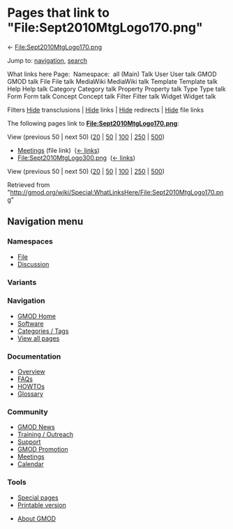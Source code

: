 <div id="mw-page-base" class="noprint">

</div>

<div id="mw-head-base" class="noprint">

</div>

<div id="content" class="mw-body" role="main">

<span id="top"></span>

<div id="mw-js-message" style="display:none;">

</div>



# <span dir="auto">Pages that link to "File:Sept2010MtgLogo170.png"</span>

<div id="bodyContent">

<div id="contentSub">

←
[File:Sept2010MtgLogo170.png](/wiki/File:Sept2010MtgLogo170.png "File:Sept2010MtgLogo170.png")

</div>

<div id="jump-to-nav" class="mw-jump">

Jump to: [navigation](#mw-navigation), [search](#p-search)

</div>

<div id="mw-content-text">

What links here Page:  Namespace:  all (Main) Talk User User talk GMOD
GMOD talk File File talk MediaWiki MediaWiki talk Template Template talk
Help Help talk Category Category talk Property Property talk Type Type
talk Form Form talk Concept Concept talk Filter Filter talk Widget
Widget talk

Filters
[Hide](/mediawiki/index.php?title=Special:WhatLinksHere/File:Sept2010MtgLogo170.png&hidetrans=1 "Special:WhatLinksHere/File:Sept2010MtgLogo170.png")
transclusions \|
[Hide](/mediawiki/index.php?title=Special:WhatLinksHere/File:Sept2010MtgLogo170.png&hidelinks=1 "Special:WhatLinksHere/File:Sept2010MtgLogo170.png")
links \|
[Hide](/mediawiki/index.php?title=Special:WhatLinksHere/File:Sept2010MtgLogo170.png&hideredirs=1 "Special:WhatLinksHere/File:Sept2010MtgLogo170.png")
redirects \|
[Hide](/mediawiki/index.php?title=Special:WhatLinksHere/File:Sept2010MtgLogo170.png&hideimages=1 "Special:WhatLinksHere/File:Sept2010MtgLogo170.png")
file links

The following pages link to
**[File:Sept2010MtgLogo170.png](/wiki/File:Sept2010MtgLogo170.png "File:Sept2010MtgLogo170.png")**:

View (previous 50 \| next 50)
([20](/mediawiki/index.php?title=Special:WhatLinksHere/File:Sept2010MtgLogo170.png&limit=20 "Special:WhatLinksHere/File:Sept2010MtgLogo170.png")
\|
[50](/mediawiki/index.php?title=Special:WhatLinksHere/File:Sept2010MtgLogo170.png&limit=50 "Special:WhatLinksHere/File:Sept2010MtgLogo170.png")
\|
[100](/mediawiki/index.php?title=Special:WhatLinksHere/File:Sept2010MtgLogo170.png&limit=100 "Special:WhatLinksHere/File:Sept2010MtgLogo170.png")
\|
[250](/mediawiki/index.php?title=Special:WhatLinksHere/File:Sept2010MtgLogo170.png&limit=250 "Special:WhatLinksHere/File:Sept2010MtgLogo170.png")
\|
[500](/mediawiki/index.php?title=Special:WhatLinksHere/File:Sept2010MtgLogo170.png&limit=500 "Special:WhatLinksHere/File:Sept2010MtgLogo170.png"))

- [Meetings](/wiki/Meetings "Meetings") (file link) ‎
  <span class="mw-whatlinkshere-tools">([←
  links](/mediawiki/index.php?title=Special:WhatLinksHere&target=Meetings "Special:WhatLinksHere"))</span>
- [File:Sept2010MtgLogo300.png](/wiki/File:Sept2010MtgLogo300.png "File:Sept2010MtgLogo300.png")
  ‎ <span class="mw-whatlinkshere-tools">([←
  links](/mediawiki/index.php?title=Special:WhatLinksHere&target=File%3ASept2010MtgLogo300.png "Special:WhatLinksHere"))</span>

View (previous 50 \| next 50)
([20](/mediawiki/index.php?title=Special:WhatLinksHere/File:Sept2010MtgLogo170.png&limit=20 "Special:WhatLinksHere/File:Sept2010MtgLogo170.png")
\|
[50](/mediawiki/index.php?title=Special:WhatLinksHere/File:Sept2010MtgLogo170.png&limit=50 "Special:WhatLinksHere/File:Sept2010MtgLogo170.png")
\|
[100](/mediawiki/index.php?title=Special:WhatLinksHere/File:Sept2010MtgLogo170.png&limit=100 "Special:WhatLinksHere/File:Sept2010MtgLogo170.png")
\|
[250](/mediawiki/index.php?title=Special:WhatLinksHere/File:Sept2010MtgLogo170.png&limit=250 "Special:WhatLinksHere/File:Sept2010MtgLogo170.png")
\|
[500](/mediawiki/index.php?title=Special:WhatLinksHere/File:Sept2010MtgLogo170.png&limit=500 "Special:WhatLinksHere/File:Sept2010MtgLogo170.png"))

</div>

<div class="printfooter">

Retrieved from
"<http://gmod.org/wiki/Special:WhatLinksHere/File:Sept2010MtgLogo170.png>"

</div>

<div id="catlinks" class="catlinks catlinks-allhidden">

</div>

<div class="visualClear">

</div>

</div>

</div>

<div id="mw-navigation">

## Navigation menu

<div id="mw-head">



<div id="left-navigation">

<div id="p-namespaces" class="vectorTabs" role="navigation"
aria-labelledby="p-namespaces-label">

### Namespaces

- <span id="ca-nstab-image"><a href="/wiki/File:Sept2010MtgLogo170.png" accesskey="c"
  title="View the file page [c]">File</a></span>
- <span id="ca-talk"><a
  href="/mediawiki/index.php?title=File_talk:Sept2010MtgLogo170.png&amp;action=edit&amp;redlink=1"
  accesskey="t"
  title="Discussion about the content page [t]">Discussion</a></span>

</div>

<div id="p-variants" class="vectorMenu emptyPortlet" role="navigation"
aria-labelledby="p-variants-label">

### 

### Variants[](#)

<div class="menu">

</div>

</div>

</div>

<div id="right-navigation">





</div>



</div>

</div>

</div>

<div id="mw-panel">

<div id="p-logo" role="banner">

<a href="/wiki/Main_Page"
style="background-image: url(http://gmod.org/images/GMOD-cogs.png);"
title="Visit the main page"></a>

</div>

<div id="p-Navigation" class="portal" role="navigation"
aria-labelledby="p-Navigation-label">

### Navigation

<div class="body">

- <span id="n-GMOD-Home">[GMOD Home](/wiki/Main_Page)</span>
- <span id="n-Software">[Software](/wiki/GMOD_Components)</span>
- <span id="n-Categories-.2F-Tags">[Categories /
  Tags](/wiki/Categories)</span>
- <span id="n-View-all-pages">[View all
  pages](/wiki/Special:AllPages)</span>

</div>

</div>

<div id="p-Documentation" class="portal" role="navigation"
aria-labelledby="p-Documentation-label">

### Documentation

<div class="body">

- <span id="n-Overview">[Overview](/wiki/Overview)</span>
- <span id="n-FAQs">[FAQs](/wiki/Category:FAQ)</span>
- <span id="n-HOWTOs">[HOWTOs](/wiki/Category:HOWTO)</span>
- <span id="n-Glossary">[Glossary](/wiki/Glossary)</span>

</div>

</div>

<div id="p-Community" class="portal" role="navigation"
aria-labelledby="p-Community-label">

### Community

<div class="body">

- <span id="n-GMOD-News">[GMOD News](/wiki/GMOD_News)</span>
- <span id="n-Training-.2F-Outreach">[Training /
  Outreach](/wiki/Training_and_Outreach)</span>
- <span id="n-Support">[Support](/wiki/Support)</span>
- <span id="n-GMOD-Promotion">[GMOD
  Promotion](/wiki/GMOD_Promotion)</span>
- <span id="n-Meetings">[Meetings](/wiki/Meetings)</span>
- <span id="n-Calendar">[Calendar](/wiki/Calendar)</span>

</div>

</div>

<div id="p-tb" class="portal" role="navigation"
aria-labelledby="p-tb-label">

### Tools

<div class="body">

- <span id="t-specialpages"><a href="/wiki/Special:SpecialPages" accesskey="q"
  title="A list of all special pages [q]">Special pages</a></span>
- <span id="t-print"><a
  href="/mediawiki/index.php?title=Special:WhatLinksHere/File:Sept2010MtgLogo170.png&amp;printable=yes"
  rel="alternate" accesskey="p"
  title="Printable version of this page [p]">Printable version</a></span>

</div>

</div>

</div>

</div>

<div id="footer" role="contentinfo">

- <span id="footer-places-about">[About
  GMOD](/wiki/GMOD:About "GMOD:About")</span>

<!-- -->






</div>
